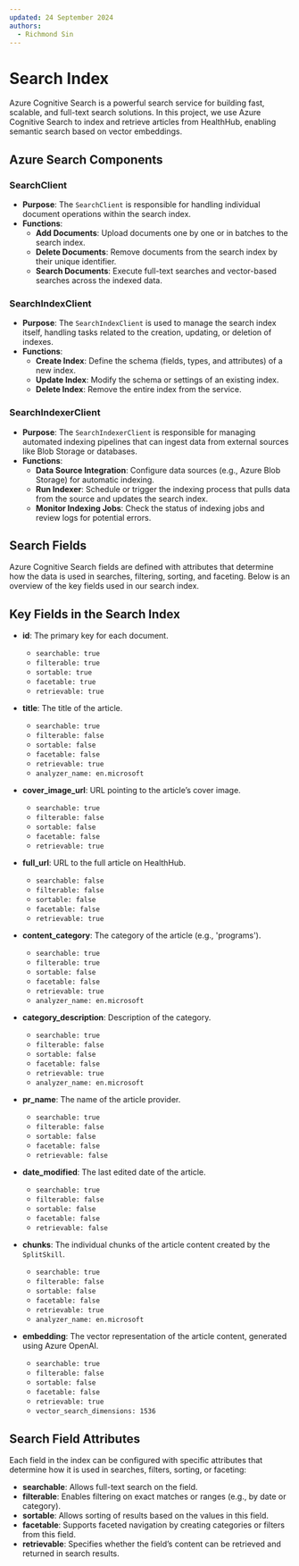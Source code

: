 ```yaml
---
updated: 24 September 2024
authors:
  - Richmond Sin
---
```


# Search Index

Azure Cognitive Search is a powerful search service for building fast, scalable, and full-text search solutions. In this project, we use Azure Cognitive Search to index and retrieve articles from HealthHub, enabling semantic search based on vector embeddings.

## Azure Search Components

### SearchClient

- **Purpose**: The `SearchClient` is responsible for handling individual document operations within the search index.
- **Functions**:
  - **Add Documents**: Upload documents one by one or in batches to the search index.
  - **Delete Documents**: Remove documents from the search index by their unique identifier.
  - **Search Documents**: Execute full-text searches and vector-based searches across the indexed data.

### SearchIndexClient

- **Purpose**: The `SearchIndexClient` is used to manage the search index itself, handling tasks related to the creation, updating, or deletion of indexes.
- **Functions**:
  - **Create Index**: Define the schema (fields, types, and attributes) of a new index.
  - **Update Index**: Modify the schema or settings of an existing index.
  - **Delete Index**: Remove the entire index from the service.

### SearchIndexerClient

- **Purpose**: The `SearchIndexerClient` is responsible for managing automated indexing pipelines that can ingest data from external sources like Blob Storage or databases.
- **Functions**:
  - **Data Source Integration**: Configure data sources (e.g., Azure Blob Storage) for automatic indexing.
  - **Run Indexer**: Schedule or trigger the indexing process that pulls data from the source and updates the search index.
  - **Monitor Indexing Jobs**: Check the status of indexing jobs and review logs for potential errors.

## Search Fields

Azure Cognitive Search fields are defined with attributes that determine how the data is used in searches, filtering, sorting, and faceting. Below is an overview of the key fields used in our search index.

## Key Fields in the Search Index

- **id**: The primary key for each document.

  - `searchable: true`
  - `filterable: true`
  - `sortable: true`
  - `facetable: true`
  - `retrievable: true`

- **title**: The title of the article.

  - `searchable: true`
  - `filterable: false`
  - `sortable: false`
  - `facetable: false`
  - `retrievable: true`
  - `analyzer_name: en.microsoft`

- **cover_image_url**: URL pointing to the article’s cover image.

  - `searchable: true`
  - `filterable: false`
  - `sortable: false`
  - `facetable: false`
  - `retrievable: true`

- **full_url**: URL to the full article on HealthHub.

  - `searchable: false`
  - `filterable: false`
  - `sortable: false`
  - `facetable: false`
  - `retrievable: true`

- **content_category**: The category of the article (e.g., 'programs').

  - `searchable: true`
  - `filterable: true`
  - `sortable: false`
  - `facetable: false`
  - `retrievable: true`
  - `analyzer_name: en.microsoft`

- **category_description**: Description of the category.

  - `searchable: true`
  - `filterable: false`
  - `sortable: false`
  - `facetable: false`
  - `retrievable: true`
  - `analyzer_name: en.microsoft`

- **pr_name**: The name of the article provider.

  - `searchable: true`
  - `filterable: false`
  - `sortable: false`
  - `facetable: false`
  - `retrievable: false`

- **date_modified**: The last edited date of the article.

  - `searchable: true`
  - `filterable: false`
  - `sortable: false`
  - `facetable: false`
  - `retrievable: false`

- **chunks**: The individual chunks of the article content created by the `SplitSkill`.

  - `searchable: true`
  - `filterable: false`
  - `sortable: false`
  - `facetable: false`
  - `retrievable: true`
  - `analyzer_name: en.microsoft`

- **embedding**: The vector representation of the article content, generated using Azure OpenAI.
  - `searchable: true`
  - `filterable: false`
  - `sortable: false`
  - `facetable: false`
  - `retrievable: true`
  - `vector_search_dimensions: 1536`

## Search Field Attributes

Each field in the index can be configured with specific attributes that determine how it is used in searches, filters, sorting, or faceting:

- **searchable**: Allows full-text search on the field.
- **filterable**: Enables filtering on exact matches or ranges (e.g., by date or category).
- **sortable**: Allows sorting of results based on the values in this field.
- **facetable**: Supports faceted navigation by creating categories or filters from this field.
- **retrievable**: Specifies whether the field’s content can be retrieved and returned in search results.
